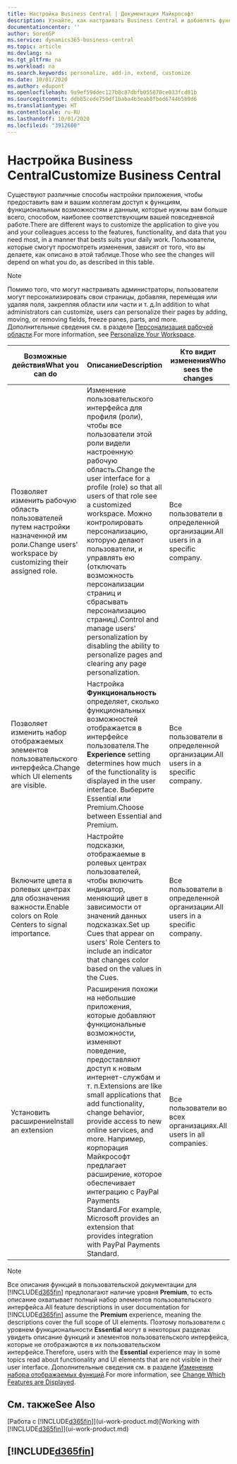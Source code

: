 ```yaml
---
title: Настройка Business Central | Документация Майкрософт
description: Узнайте, как настраивать Business Central и добавлять функциональность.
documentationcenter: ''
author: SorenGP
ms.service: dynamics365-business-central
ms.topic: article
ms.devlang: na
ms.tgt_pltfrm: na
ms.workload: na
ms.search.keywords: personalize, add-in, extend, customize
ms.date: 10/01/2020
ms.author: edupont
ms.openlocfilehash: 9a9ef59ddec127b8c87dbfb055870ce033fcd01b
ms.sourcegitcommit: ddbb5cede750df1baba4b3eab8fbed6744b5b9d6
ms.translationtype: HT
ms.contentlocale: ru-RU
ms.lasthandoff: 10/01/2020
ms.locfileid: "3912600"
---
```

# <a name="customize-business-central"></a><span data-ttu-id="c6814-103">Настройка Business Central</span><span class="sxs-lookup"><span data-stu-id="c6814-103">Customize Business Central</span></span>
<span data-ttu-id="c6814-104">Существуют различные способы настройки приложения, чтобы предоставить вам и вашим коллегам доступ к функциям, функциональным возможностям и данным, которые нужны вам больше всего, способом, наиболее соответствующим вашей повседневной работе.</span><span class="sxs-lookup"><span data-stu-id="c6814-104">There are different ways to customize the application to give you and your colleagues access to the features, functionality, and data that you need most, in a manner that bests suits your daily work.</span></span> <span data-ttu-id="c6814-105">Пользователи, которые смогут просмотреть изменения, зависят от того, что вы делаете, как описано в этой таблице.</span><span class="sxs-lookup"><span data-stu-id="c6814-105">Those who see the changes will depend on what you do, as described in this table.</span></span>

> [!NOTE]
> <span data-ttu-id="c6814-106">Помимо того, что могут настраивать администраторы, пользователи могут персонализировать свои страницы, добавляя, перемещая или удаляя поля, закрепляя области или части и т. д.</span><span class="sxs-lookup"><span data-stu-id="c6814-106">In addition to what administrators can customize, users can personalize their pages by adding, moving, or removing fields, freeze panes, parts, and more.</span></span> <span data-ttu-id="c6814-107">Дополнительные сведения см. в разделе [Персонализация рабочей области](ui-personalization-user.md).</span><span class="sxs-lookup"><span data-stu-id="c6814-107">For more information, see [Personalize Your Workspace](ui-personalization-user.md).</span></span>

| <span data-ttu-id="c6814-108">Возможные действия</span><span class="sxs-lookup"><span data-stu-id="c6814-108">What you can do</span></span>    |  <span data-ttu-id="c6814-109">Описание</span><span class="sxs-lookup"><span data-stu-id="c6814-109">Description</span></span>  |  <span data-ttu-id="c6814-110">Кто видит изменения</span><span class="sxs-lookup"><span data-stu-id="c6814-110">Who sees the changes</span></span>  |  <span data-ttu-id="c6814-111">Дополнительная информация</span><span class="sxs-lookup"><span data-stu-id="c6814-111">More information</span></span>  |
|-----|---------------|---------|-------|
|<span data-ttu-id="c6814-112">Позволяет изменить рабочую область пользователей путем настройки назначенной им роли.</span><span class="sxs-lookup"><span data-stu-id="c6814-112">Change users' workspace by customizing their assigned role.</span></span>|<span data-ttu-id="c6814-113">Изменение пользовательского интерфейса для профиля (роли), чтобы все пользователи этой роли видели настроенную рабочую область.</span><span class="sxs-lookup"><span data-stu-id="c6814-113">Change the user interface for a profile (role) so that all users of that role see a customized workspace.</span></span> <span data-ttu-id="c6814-114">Можно контролировать персонализацию, которую делают пользователи, и управлять ею (отключать возможность персонализации страниц и сбрасывать персонализацию страниц).</span><span class="sxs-lookup"><span data-stu-id="c6814-114">Control and manage users' personalization by disabling the ability to personalize pages and clearing any page personalization.</span></span>|<span data-ttu-id="c6814-115">Все пользователи в определенной организации.</span><span class="sxs-lookup"><span data-stu-id="c6814-115">All users in a specific company.</span></span>|[<span data-ttu-id="c6814-116">Настройка страниц для профилей</span><span class="sxs-lookup"><span data-stu-id="c6814-116">Customize Pages for Profiles</span></span>](ui-personalization-manage.md)|
|<span data-ttu-id="c6814-117">Позволяет изменить набор отображаемых элементов пользовательского интерфейса.</span><span class="sxs-lookup"><span data-stu-id="c6814-117">Change which UI elements are visible.</span></span>|<span data-ttu-id="c6814-118">Настройка **Функциональность** определяет, сколько функциональных возможностей отображается в интерфейсе пользователя.</span><span class="sxs-lookup"><span data-stu-id="c6814-118">The **Experience** setting determines how much of the functionality is displayed in the user interface.</span></span> <span data-ttu-id="c6814-119">Выберите Essential или Premium.</span><span class="sxs-lookup"><span data-stu-id="c6814-119">Choose between Essential and Premium.</span></span>|<span data-ttu-id="c6814-120">Все пользователи в определенной организации.</span><span class="sxs-lookup"><span data-stu-id="c6814-120">All users in a specific company.</span></span>|[<span data-ttu-id="c6814-121">Изменение набора отображаемых функций</span><span class="sxs-lookup"><span data-stu-id="c6814-121">Change Which Features are Displayed</span></span>](ui-experiences.md)|
|<span data-ttu-id="c6814-122">Включите цвета в ролевых центрах для обозначения важности.</span><span class="sxs-lookup"><span data-stu-id="c6814-122">Enable colors on Role Centers to signal importance.</span></span>|<span data-ttu-id="c6814-123">Настройте подсказки, отображаемые в ролевых центрах пользователей, чтобы включить индикатор, меняющий цвет в зависимости от значений данных подсказках.</span><span class="sxs-lookup"><span data-stu-id="c6814-123">Set up Cues that appear on users' Role Centers to include an indicator that changes color based on the values in the Cues.</span></span>|<span data-ttu-id="c6814-124">Все пользователи в определенной организации.</span><span class="sxs-lookup"><span data-stu-id="c6814-124">All users in a specific company.</span></span>|[<span data-ttu-id="c6814-125">Настройка цветного индикатора в очередях</span><span class="sxs-lookup"><span data-stu-id="c6814-125">Set Up a Colored Indicator on Cues</span></span>](admin-how-set-up-colored-indicator-on-cues.md)|
|<span data-ttu-id="c6814-126">Установить расширение</span><span class="sxs-lookup"><span data-stu-id="c6814-126">Install an extension</span></span>|<span data-ttu-id="c6814-127">Расширения похожи на небольшие приложения, которые добавляют функциональные возможности, изменяют поведение, предоставляют доступ к новым интернет-службам и т. п.</span><span class="sxs-lookup"><span data-stu-id="c6814-127">Extensions are like small applications that add functionality, change behavior, provide access to new online services, and more.</span></span> <span data-ttu-id="c6814-128">Например, корпорация Майкрософт предлагает расширение, которое обеспечивает интеграцию с PayPal Payments Standard.</span><span class="sxs-lookup"><span data-stu-id="c6814-128">For example, Microsoft provides an extension that provides integration with PayPal Payments Standard.</span></span>|<span data-ttu-id="c6814-129">Все пользователи во всех организациях.</span><span class="sxs-lookup"><span data-stu-id="c6814-129">All users in all companies.</span></span>|[<span data-ttu-id="c6814-130">Настройка с помощью расширений</span><span class="sxs-lookup"><span data-stu-id="c6814-130">Customizing Using Extensions</span></span>](ui-extensions.md)|
> [!NOTE]
> <span data-ttu-id="c6814-131">Все описания функций в пользовательской документации для [!INCLUDE[d365fin](includes/d365fin_md.md)] предполагают наличие уровня **Premium**, то есть описание охватывает полный набор элементов пользовательского интерфейса.</span><span class="sxs-lookup"><span data-stu-id="c6814-131">All feature descriptions in user documentation for [!INCLUDE[d365fin](includes/d365fin_md.md)] assume the **Premium** experience, meaning the descriptions cover the full scope of UI elements.</span></span> <span data-ttu-id="c6814-132">Поэтому пользователи с уровнем функциональности **Essential** могут в некоторых разделах увидеть описание функций и элементов пользовательского интерфейса, которые не отображаются в их пользовательском интерфейсе.</span><span class="sxs-lookup"><span data-stu-id="c6814-132">Therefore, users with the **Essential** experience may in some topics read about functionality and UI elements that are not visible in their user interface.</span></span> <span data-ttu-id="c6814-133">Дополнительные сведения см. в разделе [Изменение набора отображаемых функций](ui-experiences.md).</span><span class="sxs-lookup"><span data-stu-id="c6814-133">For more information, see [Change Which Features are Displayed](ui-experiences.md).</span></span>

## <a name="see-also"></a><span data-ttu-id="c6814-134">См. также</span><span class="sxs-lookup"><span data-stu-id="c6814-134">See Also</span></span>
<span data-ttu-id="c6814-135">[Работа с [!INCLUDE[d365fin](includes/d365fin_md.md)]](ui-work-product.md)</span><span class="sxs-lookup"><span data-stu-id="c6814-135">[Working with [!INCLUDE[d365fin](includes/d365fin_md.md)]](ui-work-product.md)</span></span>  

## [!INCLUDE[d365fin](includes/free_trial_md.md)]  
